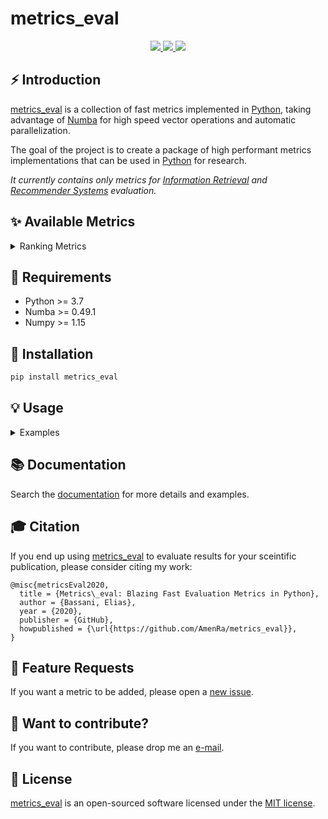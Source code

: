 # metrics_eval

<p align="center">
  <!-- Docs -->
  <a href="https://metrics-eval.readthedocs.io/en/latest/?badge=latest" alt="Documentation Status">
      <img src="https://readthedocs.org/projects/metrics-eval/badge/?version=latest" />
  </a>
  <!-- Black -->
  <a href="https://github.com/psf/black" alt="Code style: black">
      <img src="https://img.shields.io/badge/code%20style-black-000000.svg" />
  </a>
  <!-- License -->
  <a href="https://opensource.org/licenses/MIT" alt="License: MIT">
      <img src="https://img.shields.io/badge/License-MIT-green.svg" />
  </a>
</p>

## ⚡️ Introduction

[metrics_eval](https://github.com/AmenRa/metrics_eval) is a collection of fast metrics implemented in [Python](https://en.wikipedia.org/wiki/Python_(programming_language)), taking advantage of [Numba](https://github.com/numba/numba) for high speed vector operations and automatic parallelization.

The goal of the project is to create a package of high performant metrics implementations that can be used in [Python](https://en.wikipedia.org/wiki/Python_(programming_language)) for research.

_It currently contains only metrics for [Information Retrieval](https://en.wikipedia.org/wiki/Information_retrieval) and [Recommender Systems](https://en.wikipedia.org/wiki/Recommender_system) evaluation._

## ✨ Available Metrics
<details>
  <summary>Ranking Metrics</summary>
  
  * Hit List
  * Hits
  * Precision
  * Recall
  * rPrecision
  * Mean Reciprocal Rank (MRR)
  * Average Precision (AP)
  * Mean Average Precision (MAP)
  * Discounted Cumulative Gain (DCG)
  * Ideal Discounted Cumulative Gain (IDCG)
  * Normalized Discounted Cumulative Gain (NDCG)

  Ranking metrics have been tested against [TREC Eval](https://github.com/usnistgov/trec_eval) for correctness — through a comparison with [pytrec_eval](https://github.com/cvangysel/pytrec_eval).

  The implemented metrics are up to 50 times faster than [pytrec_eval](https://github.com/cvangysel/pytrec_eval) and with a much lower memory footprint (_see [pytrec_eval_comparison](https://github.com/AmenRa/metrics_eval/tree/master/pytrec_eval_comparison) folder_).
</details>

## 🔧 Requirements
* Python >= 3.7
* Numba >= 0.49.1
* Numpy >= 1.15

## 🔌 Installation
```bash
pip install metrics_eval
```

## 💡 Usage
<details>
  <summary>Examples</summary>
  
  ```python
  from metrics_eval import ndcg
  import numpy as np

  # Note that y_true does not need to be ordered
  # Integers are documents IDs, while floats are the true relevance scores
  y_true = np.array([[[12, 0.5], [25, 0.3]], [[11, 0.4], [2, 0.6]]])
  y_pred = np.array([[12, 234, 25, 36, 32, 35], [12, 11, 25, 36, 2, 35]])
  k = 5

  ndcg(y_true, y_pred, k)
  >>> 0.7525653965843032
  ```

  metrics_eval support the usage of y_true elements of different lenght by using a list of arrays:
  ```python
  from metrics_eval import ndcg
  import numpy as np

  y_true = [np.array([[12, 0.5], [25, 0.3]]), np.array([[11, 0.4], [2, 0.6], [12, 0.1]])]
  y_pred = np.array([[12, 234, 25, 36, 32, 35], [12, 11, 25, 36, 2, 35]])
  k = 5

  ndcg(y_true, y_pred, k)
  >>> 0.7525653965843032
  ```

  However, for maximum speed, consider converting the y_true list to a [Numba Typed List](https://numba.pydata.org/numba-doc/dev/reference/pysupported.html#typed-list) by simply using the provided utility function:
  ```python
  from metrics_eval import ndcg, utils
  import numpy as np

  y_true = [np.array([[12, 0.5], [25, 0.3]]), np.array([[11, 0.4], [2, 0.6], [12, 0.1]])]
  y_pred = np.array([[12, 234, 25, 36, 32, 35], [12, 11, 25, 36, 2, 35]])
  k=5

  y_true = utils.to_typed_list(y_true)

  ndcg(y_true, y_pred, k)
  >>> 0.786890544287473
  ```
  
</details>

## 📚 Documentation
Search the [documentation](https://metrics-eval.readthedocs.io/en/latest/) for more details and examples.

## 🎓 Citation
If you end up using [metrics_eval](https://github.com/AmenRa/metrics_eval) to evaluate results for your sceintific publication, please consider citing my work:
```
@misc{metricsEval2020,
  title = {Metrics\_eval: Blazing Fast Evaluation Metrics in Python},
  author = {Bassani, Elias},
  year = {2020},
  publisher = {GitHub},
  howpublished = {\url{https://github.com/AmenRa/metrics_eval}},
}
```

## 🎁 Feature Requests
If you want a metric to be added, please open a [new issue](https://github.com/AmenRa/metrics_eval/issues/new).

## 🤘 Want to contribute?
If you want to contribute, please drop me an [e-mail](mailto:elias.bssn@gmail.com?subject=[GitHub]%20metrics_eval).

## 📄 License

[metrics_eval](https://github.com/AmenRa/metrics_eval) is an open-sourced software licensed under the [MIT license](LICENSE).
